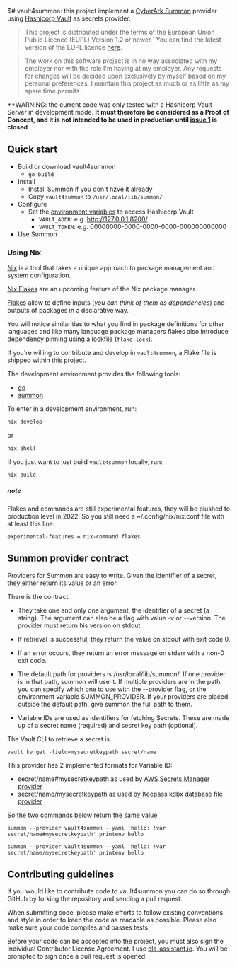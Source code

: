$# vault4summon: this project implement a [CyberArk Summon][summon website] provider using [Hashicorp Vault][Hashicorp Vault] as secrets provider.
>This project is distributed under the terms of the European Union Public Licence (EUPL) Version 1.2 or newer.`
You can find the latest version of the EUPL licence [here][EUPL].

> The work on this software project is in no way associated with my employer nor with the role I'm having at my employer. Any requests for changes will be decided upon exclusively by myself based on my personal preferences. I maintain this project as much or as little as my spare time permits.

**WARNING: the current code was only tested with a Hashicorp Vault Server in development mode.
**It must therefore be considered as a Proof of Concept, and it is not intended to be used in production
until [issue 1](https://github.com/bdhave/vault4summon/issues/1#issue-798122084) is  closed**

## Quick start

* Build or download vault4summon
  * `go build`
* Install
  * Install [Summon][summon website] if you don't hzve it already
  * Copy `vault4summon` to `/usr/local/lib/summon/`
* Configure
  * Set the [environment variables](https://www.vaultproject.io/docs/commands#environment-variables)
    to access Hashicorp Vault
    * `VAULT_ADDR`: e.g. http://127.0.0.1:8200/.
    * `VAULT_TOKEN`: e.g. 00000000-0000-0000-0000-000000000000
* Use Summon

### Using Nix

[Nix][nix website] is a tool that takes a unique approach to package
management and system configuration.

[Nix Flakes][nix flakes wiki] are an upcoming feature of the Nix package manager.

[Flakes][nix flakes] allow to define inputs (*you can think of them as dependencies*) and outputs of packages in a declarative way.

You will notice similarities to what you find in package definitions for other languages and like many language package managers flakes also introduce dependency pinning using a lockfile (`flake.lock`).

If you're willing to contribute and develop in `vault4summon`, a Flake file is shipped within this project.

The development environment provides the following tools:

* [go][go language]
* [summon][summon website]

To enter in a development environment, run:

```bash
nix develop
```

or

```bash
nix shell
```

If you just want to just build `vault4summon` locally, run:

```bash
nix build
```
##### note
Flakes and commands are still experimental features, they will be piushed to production level in 2022. So you still need a ~/.config/nix/nix.conf file with at least this line:
```
experimental-features = nix-command flakes
```
## Summon provider contract

Providers for Summon are easy to write. Given the identifier of a secret, they either return its value or an error.

There is the contract:

* They take one and only one argument, the identifier of a secret (a string). The argument can also be a flag with value
  -v or --version. The provider must return his version on stdout.

* If retrieval is successful, they return the value on stdout with exit code 0.

* If an error occurs, they return an error message on stderr with a non-0 exit code.

* The default path for providers is /usr/local/lib/summon/. If one provider is in that path, summon will use it. If
  multiple providers are in the path, you can specify which one to use with the --provider flag, or the environment
  variable SUMMON_PROVIDER. If your providers are placed outside the default path, give summon the full path to them.

* Variable IDs are used as identifiers for fetching Secrets. These are made up of a secret name (required) and secret
  key path (optional).

The Vault CLI to retrieve a secret is

`vault kv get -field=mysecretkeypath secret/name`

This provider has 2 implemented formats for Variable ID:

* secret/name#mysecretkeypath as used
  by [AWS Secrets Manager provider](https://github.com/cyberark/summon-aws-secrets)
* secret/name/mysecretkeypath as used
  by [Keepass kdbx database file provider](https://github.com/mskarbek/summon-keepass)

So the two commands below return the same value

`
summon --provider vault4summon --yaml 'hello: !var secret/name#mysecretkeypath' printenv hello
`

`
summon --provider vault4summon --yaml 'hello: !var secret/name/mysecretkeypath' printenv hello
`

## Contributing guidelines

If you would like to contribute code to vault4summon you can do so through GitHub by forking the repository and sending
a pull request.

When submitting code, please make efforts to follow existing conventions and style in order to keep the code as readable
as possible. Please also make sure your code compiles and passes tests.

Before your code can be accepted into the project, you must also sign the Individual Contributor License Agreement. I
use [cla-assistant.io](https://cla-assistant.io). You will be prompted to sign once a pull request is opened.

[nix website]: https://nixos.org/
[nix flakes wiki]: https://nixos.wiki/wiki/Flakes/
[nix flakes]: https://www.tweag.io/blog/2020-05-25-flakes/
[go language]: https://go.dev/
[summon website]: https://cyberark.github.io/summon/
[Hashicorp Vault]: https://www.vaultproject.io/
[EUPL]: https://ec.europa.eu/isa2/solutions/european-union-public-licence-eupl_en/
